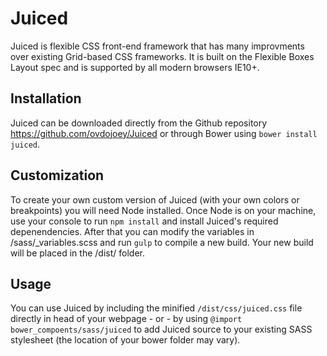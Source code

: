 # Juiced

Juiced is flexible CSS front-end framework that has many improvments over 
existing Grid-based CSS frameworks.  It is built on the Flexible Boxes
 Layout spec and is supported by all modern browsers IE10+.


## Installation

Juiced can be downloaded directly from the Github repository <https://github.com/ovdojoey/Juiced> or through Bower using `bower install juiced`.  


## Customization

To create your own custom version of Juiced (with your own colors or breakpoints) you will need Node installed.  Once Node is on your machine, use your console to run `npm install` and install Juiced's required depenendencies.  After that you can modify the variables in /sass/_variables.scss and run `gulp` to compile a new build.  Your new build will be placed in the /dist/ folder.

## Usage

You can use Juiced by including the minified `/dist/css/juiced.css` file directly in head of your webpage - or - by using `@import bower_compoents/sass/juiced` to add Juiced source to your existing SASS stylesheet (the location of your bower folder may vary).